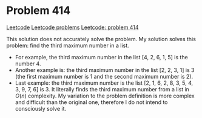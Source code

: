 # Problem 414
[Leetcode](https://leetcode.com/)
[Leetcode problems](https://leetcode.com/problemset/all/)
[Leetcode: problem 414](https://leetcode.com/problems/third-maximum-number/description/)

This solution does not accurately solve the problem. My solution
solves this problem: find the third maximum number in a list.
* For example, the third maximum number in the list [4, 2, 6, 1, 5]
  is the number 4.
* Another example is: the third maximum number in the list [2, 2, 3,
  1] is 3 (the first maximum number is 1 and the second maximum
  number is 2).
* Last example: the third maximum number is the list [2, 1, 6, 2, 8,
  3, 5, 4, 3, 9, 7, 6] is 3. It literally finds the third maximum
  number from a list in $O(n)$ complexity.
My variation to the problem definition is more complex and difficult
than the original one, therefore I do not intend to consciously solve
it.
